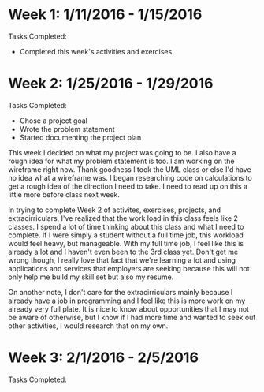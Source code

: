 # Week 1: 1/11/2016 - 1/15/2016
Tasks Completed:
 * Completed this week's activities and exercises
 
 
# Week 2: 1/25/2016 - 1/29/2016
Tasks Completed:
 * Chose a project goal
 * Wrote the problem statement
 * Started documenting the project plan
 
This week I decided on what my project was going to be. I also have a rough idea for what my problem statement is too. I am working on the wireframe right now. Thank goodness I took the UML class or else I'd have no idea what a wireframe was. I began researching code on calculations to get a rough idea of the direction I need to take. I need to read up on this a little more before class next week.

In trying to complete Week 2 of activites, exercises, projects, and extracirriculars, I've realized that the work load in this class feels like 2 classes. I spend a lot of time thinking about this class and what I need to complete. If I were simply a student without a full time job, this workload would feel heavy, but manageable. With my full time job, I feel like this is already a lot and I haven't even been to the 3rd class yet. Don't get me wrong though, I really love that fact that we're learning a lot and using applications and services that employers are seeking because this will not only help me build my skill set but also my resume. 

On another note, I don't care for the extracirriculars mainly because I already have a job in programming and I feel like this is more work on my already very full plate. It is nice to know about opportunities that I may not be aware of otherwise, but I know if I had more time and wanted to seek out other activities, I would research that on my own. 
 
# Week 3: 2/1/2016 - 2/5/2016
Tasks Completed:
